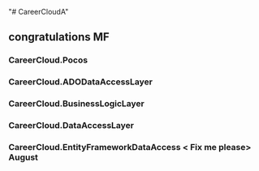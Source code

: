 "# CareerCloudA" 
## congratulations MF 

### CareerCloud.Pocos <ok>

###  CareerCloud.ADODataAccessLayer <ok>

### CareerCloud.BusinessLogicLayer <ok>

### CareerCloud.DataAccessLayer  <ok>

### CareerCloud.EntityFrameworkDataAccess  < Fix me please>   August 

